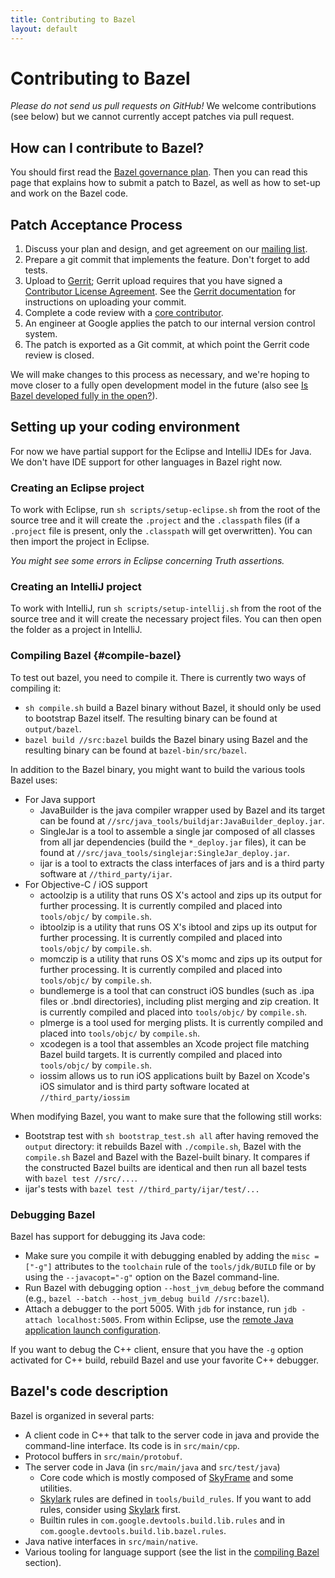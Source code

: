 ```yaml
---
title: Contributing to Bazel
layout: default
---
```


# Contributing to Bazel

*Please do not send us pull requests on GitHub!* We welcome contributions
(see below) but we cannot currently accept patches via pull request.

## How can I contribute to Bazel?

You should first read the [Bazel governance plan](governance.html). Then you can
read this page that explains how to submit a patch to Bazel, as well as how to set-up
and work on the Bazel code.

## Patch Acceptance Process

1. Discuss your plan and design, and get agreement on our [mailing
   list](https://groups.google.com/forum/#!forum/bazel-discuss).
2. Prepare a git commit that implements the feature. Don't forget to add tests.
3. Upload to [Gerrit](https://bazel-review.googlesource.com); Gerrit upload
   requires that you have signed a
   [Contributor License Agreement](https://cla.developers.google.com/). See the [Gerrit
   documentation](https://gerrit-review.googlesource.com/Documentation/user-upload.html) for
   instructions on uploading your commit.
4. Complete a code review with a
   [core contributor](governance.html#core-contributors).
5. An engineer at Google applies the patch to our internal version control
   system.
6. The patch is exported as a Git commit, at which point the Gerrit code review
   is closed.

We will make changes to this process as necessary, and we're hoping to move
closer to a fully open development model in the future (also see
[Is Bazel developed fully in the open?](governance.html#isbazelopen)).


## Setting up your coding environment

For now we have partial support for the Eclipse and IntelliJ IDEs for Java. We
don't have IDE support for other languages in Bazel right now.

### Creating an Eclipse project

To work with Eclipse, run `sh scripts/setup-eclipse.sh` from the root of the
source tree and it will create the `.project` and the `.classpath` files (if a
`.project` file is present, only the `.classpath` will get overwritten). You
can then import the project in Eclipse.

_You might see some errors in Eclipse concerning Truth assertions._

### Creating an IntelliJ project

To work with IntelliJ, run `sh scripts/setup-intellij.sh` from the root of the
source tree and it will create the necessary project files. You can then open
the folder as a project in IntelliJ.

### Compiling Bazel {#compile-bazel}

To test out bazel, you need to compile it. There is currently two ways of
compiling it:

* `sh compile.sh` build a Bazel binary without Bazel, it should only be used to
  bootstrap Bazel itself. The resulting binary can be found at `output/bazel`.
* `bazel build //src:bazel` builds the Bazel binary using Bazel and the
  resulting binary can be found at `bazel-bin/src/bazel`.

In addition to the Bazel binary, you might want to build the various tools Bazel
uses:

* For Java support
  * JavaBuilder is the java compiler wrapper used by Bazel and its target can be
    found at `//src/java_tools/buildjar:JavaBuilder_deploy.jar`.
  * SingleJar is a tool to assemble a single jar composed of all classes from
    all jar dependencies (build the `*_deploy.jar` files), it can be found at
    `//src/java_tools/singlejar:SingleJar_deploy.jar`.
  * ijar is a tool to extracts the class interfaces of jars and is a third
    party software at `//third_party/ijar`.
* For Objective-C / iOS support
  * actoolzip is a utility that runs OS X's actool and zips up its output for
    further processing. It is currently compiled and placed into `tools/objc/`
    by `compile.sh`.
  * ibtoolzip is a utility that runs OS X's ibtool and zips up its output for
    further processing. It is currently compiled and placed into `tools/objc/`
    by `compile.sh`.
  * momczip is a utility that runs OS X's momc and zips up its output for
    further processing. It is currently compiled and placed into `tools/objc/`
    by `compile.sh`.
  * bundlemerge is a tool that can construct iOS bundles (such as .ipa files or
    .bndl directories), including plist merging and zip creation. It is currently
    compiled and placed into `tools/objc/` by `compile.sh`.
  * plmerge is a tool used for merging plists. It is currently compiled and
    placed into `tools/objc/` by `compile.sh`.
  * xcodegen is a tool that assembles an Xcode project file matching Bazel build
    targets. It is currently compiled and placed into `tools/objc/` by
    `compile.sh`.
  * iossim allows us to run iOS applications built by Bazel on Xcode's iOS
    simulator and is third party software located at `//third_party/iossim`

When modifying Bazel, you want to make sure that the following still works:

* Bootstrap test with `sh bootstrap_test.sh all` after having removed the
  `output` directory: it rebuilds Bazel with `./compile.sh`, Bazel with the
  `compile.sh` Bazel and Bazel with the Bazel-built binary. It compares if the
  constructed Bazel builts are identical and then run all bazel tests with
  `bazel test //src/...`.
* ijar's tests with `bazel test //third_party/ijar/test/...`

### Debugging Bazel

Bazel has support for debugging its Java code:

* Make sure you compile it with debugging enabled by adding the
  `misc = ["-g"]` attributes to the `toolchain` rule of the
  `tools/jdk/BUILD` file or by using the `--javacopt="-g"` option
  on the Bazel command-line.
* Run Bazel with debugging option `--host_jvm_debug` before the
  command (e.g., `bazel --batch --host_jvm_debug build //src:bazel`).
* Attach a debugger to the port 5005. With `jdb` for instance,
  run `jdb -attach localhost:5005`. From within Eclipse, use the
  [remote Java application launch
  configuration](http://help.eclipse.org/luna/index.jsp?topic=%2Forg.eclipse.jdt.doc.user%2Ftasks%2Ftask-remotejava_launch_config.htm).

If you want to debug the C++ client, ensure that you have the `-g`
option activated for C++ build, rebuild Bazel and use your favorite C++
debugger.

## Bazel's code description

Bazel is organized in several parts:

* A client code in C++ that talk to the server code in java and provide the
  command-line interface. Its code is in `src/main/cpp`.
* Protocol buffers in `src/main/protobuf`.
* The server code in Java (in `src/main/java` and `src/test/java`)
  * Core code which is mostly composed of [SkyFrame](docs/skyframe.html) and some
    utilities.
  * [Skylark](docs/skylark/index.html) rules are defined in `tools/build_rules`.
    If you want to add rules, consider using [Skylark](docs/skylark/index.html)
    first.
  * Builtin rules in `com.google.devtools.build.lib.rules` and in
    `com.google.devtools.build.lib.bazel.rules`.
* Java native interfaces in `src/main/native`.
* Various tooling for language support (see the list in the
  [compiling Bazel](#compile-bazel) section).
